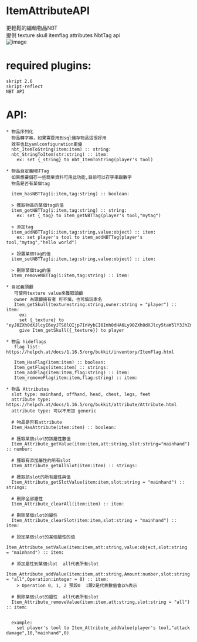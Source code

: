 # ItemAttributeAPI
更輕鬆的編輯物品NBT  
提供 texture skull itemflag attributes NbtTag api  
![image](https://user-images.githubusercontent.com/54828956/228903732-ddf0f5b1-773c-40a8-a587-910de62605b5.png)

# required plugins:
    skript 2.6  
    skript-reflect
    NBT API
    
# API:  
    * 物品序列化
      物品轉字串，如果需要用到sql儲存物品這很好用
      效率也比yamlconfiguration更優
      nbt_ItemToString(item:item) :: string:
      nbt_StringToItem(str:string) :: item:
        ex: set {_string} to nbt_ItemToString(player's tool)
        
    * 物品自定義NBTTag
      如果想要儲存一些簡單資料可用此功能,目前可以存字串跟數字
      物品是否有某個tag
      
      item_hasNBTTag(i:item,tag:string) :: boolean:  
      
      > 獲取物品的某個tag的值
      item_getNBTTag(i:item,tag:string) :: string:   
        ex: set {_tag} to item_getNBTTag(player's tool,"mytag")
        
      > 添加tag
      item_addNBTTag(i:item,tag:string,value:object) :: item:
        ex: set player's tool to item_addNBTTag(player's tool,"mytag","hello world")  
        
      > 設置某個tag的值
      item_setNBTTag(i:item,tag:string,value:object) :: item:
        
      > 刪除某個tag的值  
      item_removeNBTTag(i:item,tag:string) :: item:
      
    * 自定義頭顱
       可使用texture value來獲取頭顱
       owner 為頭顱擁有者 可不填，也可填玩家名
       Item_getSkull(texturestring:string,owner:string = "player") :: item:
         ex:
         set {_texture} to "eyJ0ZXh0dXJlcyI6eyJTS0lOIjp7InVybCI6Imh0dHA6Ly90ZXh0dXJlcy5taW5lY3JhZnQubmV0L3RleHR1cmUvZGM2ZGM2YTE1M2UyYTA2MzJmMDQ2MjEzMzFjNWE5OTE3YTYyMDkxNjBhYjdiYjFmYjJhYzYxNmE0NTQ2OTEzNiJ9fX0="
         give Item_getSkull({_texture}) to player
         
    * 物品 hideflags
       flag list: https://helpch.at/docs/1.16.5/org/bukkit/inventory/ItemFlag.html 
       
       Item_HasFlag(item:item) :: boolean:
       Item_getFlags(item:item) :: strings:
       Item_addFlag(item:item,flag:string) :: item:
       Item_removeFlag(item:item,flag:string) :: item:
       
    * 物品 Attributes
      slot type: mainhand, offhand, head, chest, legs, feet
      attribute type: https://helpch.at/docs/1.16.5/org/bukkit/attribute/Attribute.html
      attribute type: 可以不用加 generic
      
      # 物品是否有attribute
      Item_HasAttribute(item:item) :: boolean:
      
      # 獲取某個slot的該屬性數值
      Item_Attribute_getValue(item:item,att:string,slot:string="mainhand") :: number:
      
      # 獲取有添加屬性的所有slot
      Item_Attribute_getAllSlot(item:item) :: strings:
      
      # 獲取該slot的所有屬性與值
      Item_Attribute_getSlotValue(item:item,slot:string = "mainhand") :: strings:
      
      # 刪除全部屬性
      Item_Attribute_clearAll(item:item) :: item:
      
      # 刪除某個slot的屬性
      Item_Attribute_clearSlot(item:item,slot:string = "mainhand") :: item:
      
      # 設定某個slot的某個屬性的值
      Item_Attribute_setValue(item:item,att:string,value:object,slot:string = "mainhand") :: item:
      
      # 添加屬性到某個slot  all代表所有slot
      Item_Attribute_addValue(item:item,att:string,Amount:number,slot:string = "all",Operation:integer = 0) :: item:
        > Operation 0, 1, 2 預設0  1跟2是代表數值會以%表示
      
      # 刪除某個slot的屬性  all代表所有slot
      Item_Attribute_removeValue(item:item,att:string,slot:string = "all") :: item:
      
      
      example:
        set player's tool to Item_Attribute_addValue(player's tool,"attack damage",10,"mainhand",0)
        
        
        
      
